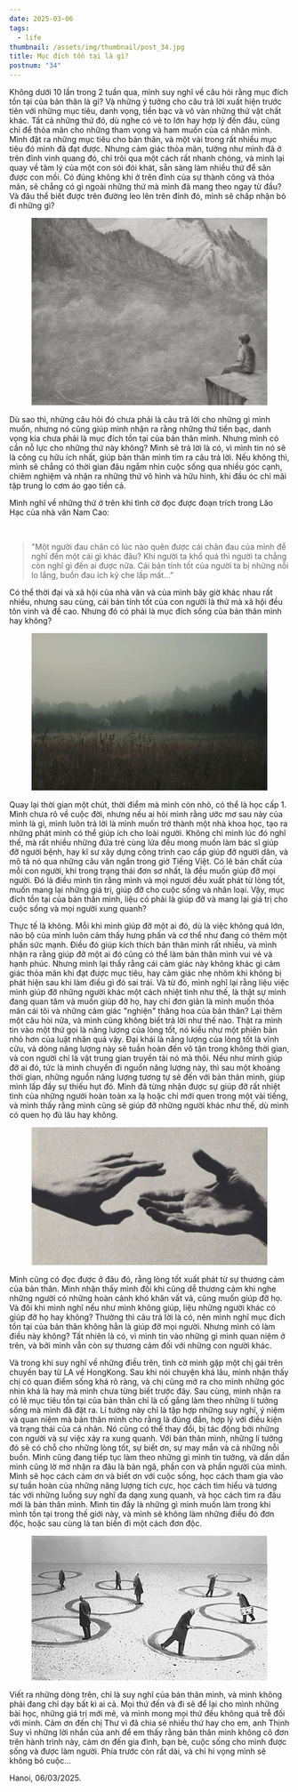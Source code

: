 ```yaml
---
date: 2025-03-06
tags:
  - life
thumbnail: /assets/img/thumbnail/post_34.jpg
title: Mục đích tồn tại là gì?
postnum: "34"
---
```

Không dưới 10 lần trong 2 tuần qua, mình suy nghĩ về câu hỏi rằng mục đích tồn tại của bản thân là gì? Và những ý tưởng cho câu trả lời xuất hiện trước tiên với những mục tiêu, danh vọng, tiền bạc và vô vàn những thứ vật chất khác. Tất cả những thứ đó, dù nghe có vẻ to lớn hay hợp lý đến đâu, cũng chỉ để thỏa mãn cho những tham vọng và ham muốn của cá nhân mình. Mình đặt ra những mục tiêu cho bản thân, và một vài trong rất nhiều mục tiêu đó mình đã đạt được. Nhưng cảm giác thỏa mãn, tưởng như mình đã ở trên đỉnh vinh quang đó, chỉ trôi qua một cách rất nhanh chóng, và mình lại quay về tâm lý của một con sói đói khát, sẵn sàng làm nhiều thứ để săn được con mồi. Có đúng không khi ở trên đỉnh của sự thành công và thỏa mãn, sẽ chẳng có gì ngoài những thứ mà mình đã mang theo ngay từ đầu? Và đâu thể biết được trên đường leo lên trên đỉnh đó, mình sẽ chấp nhận bỏ đi những gì? 

<figure class="post-image" style="text-align: center;">
    <img itemprop="image" src="/assets/img/post_img/post34/alone.jpg" />
</figure>

Dù sao thì, những câu hỏi đó chưa phải là câu trả lời cho những gì mình muốn, nhưng nó cũng giúp mình nhận ra rằng những thứ tiền bạc, danh vọng kia chưa phải là mục đích tồn tại của bản thân mình. Nhưng mình có cần nỗ lực cho những thứ này không? Mình sẽ trả lời là có, vì mình tin nó sẽ là công cụ hữu ích nhất, giúp bản thân mình tìm ra câu trả lời. Nếu không thì, mình sẽ chẳng có thời gian đâu ngắm nhìn cuộc sống qua nhiều góc cạnh, chiêm nghiệm và nhận ra những thứ vô hình và hữu hình, khi đầu óc chỉ mãi tập trung lo cơm áo gạo tiền cả. 

Mình nghĩ về những thứ ở trên khi tình cờ đọc được đoạn trích trong Lão Hạc của nhà văn Nam Cao: 

<br/>

> "Một người đau chân có lúc nào quên được cái chân đau của mình để nghĩ đến một cái gì khác đâu? Khi người ta khổ quá thì người ta chẳng còn nghĩ gì đến ai được nữa. Cái bản tính tốt của người ta bị những nỗi lo lắng, buồn đau ích kỷ che lấp mất...”

Có thể thời đại và xã hội của nhà văn và của mình bây giờ khác nhau rất nhiều, nhưng sau cùng, cái bản tính tốt của con người là thứ mà xã hội đều tôn vinh và đề cao. Nhưng đó có phải là mục đích sống của bản thân mình hay không?

<figure class="post-image" style="text-align: center;">
    <img itemprop="image" src="/assets/img/post_img/post34/good.jpg" />
</figure>

Quay lại thời gian một chút, thời điểm mà mình còn nhỏ, có thể là học cấp 1. Mình chưa rõ về cuộc đời, nhưng nếu ai hỏi mình rằng ước mơ sau này của mình là gì, mình luôn trả lời là mình muốn trở thành một nhà khoa học, tạo ra những phát minh có thể giúp ích cho loài người. Không chỉ mình lúc đó nghĩ thế, mà rất nhiều những đứa trẻ cùng lứa đều mong muốn làm bác sĩ giúp đỡ người bệnh, hay kĩ sư xây dựng công trình cao cấp giúp đỡ người dân, và mô tả nó qua những câu văn ngắn trong giờ Tiếng Việt. Có lẽ bản chất của mỗi con người, khi trong trạng thái đơn sơ nhất, là đều muốn giúp đỡ mọi người. Đó là điều mình tin rằng mình và mọi ngươi đều xuất phát từ lòng tốt, muốn mang lại những giá trị, giúp đỡ cho cuộc sống và nhân loại. Vậy, mục đích tồn tại của bản thân mình, liệu có phải là giúp đỡ và mang lại giá trị cho cuộc sống và mọi người xung quanh?

Thực tế là không. Mỗi khi mình giúp đỡ một ai đó, dù là việc không quá lớn, não bộ của mình luôn cảm thấy hưng phấn và cơ thể như đang có thêm một phần sức mạnh. Điều đó giúp kích thích bản thân mình rất nhiều, và mình nhận ra rằng giúp đỡ một ai đó cũng có thể làm bản thân mình vui vẻ và hạnh phúc. Nhưng mình lại thấy rằng cái cảm giác này không khác gì cảm giác thỏa mãn khi đạt được mục tiêu, hay cảm giác nhẹ nhõm khi không bị phát hiện sau khi làm điều gì đó sai trái. Và từ đó, mình nghĩ lại rằng liệu việc mình giúp đỡ những người khác một cách nhiệt tình như thế, là thật sự mình đang quan tâm và muốn giúp đỡ họ, hay chỉ đơn giản là mình muốn thỏa mãn cái tôi và những cảm giác "nghiện" thăng hoa của bản thân? Lại thêm một câu hỏi nữa, và mình cũng không biết trả lời như thế nào. Thật ra mình tin vào một thứ gọi là năng lượng của lòng tốt, nó kiểu như một phiên bản nhỏ hơn của luật nhân quả vậy. Đại khái là năng lượng của lòng tốt là vĩnh cửu, và dòng năng lượng này sẽ tuần hoàn đến vô tận trong không thời gian, và con người chỉ là vật trung gian truyền tải nó mà thôi. Nếu như mình giúp đỡ ai đó, tức là mình chuyển đi nguồn năng lượng này, thì sau một khoảng thời gian, những nguồn năng lượng tương tự sẽ đến với bản thân mình, giúp mình lấp đầy sự thiếu hụt đó. Mình đã từng nhận được sự giúp đỡ rất nhiệt tình của những người hoàn toàn xa lạ hoặc chỉ mới quen trong một vài tiếng, và mình thấy rằng mình cũng sẽ giúp đỡ những người khác như thế, dù mình có quen họ đủ lâu hay không.

<figure class="post-image" style="text-align: center;">
    <img itemprop="image" src="/assets/img/post_img/post34/hand.jpg" />
</figure>


Mình cũng có đọc được ở đâu đó, rằng lòng tốt xuất phát từ sự thương cảm của bản thân. Mình nhận thấy mình đôi khi cũng dễ thương cảm khi nghe những người có những hoàn cảnh khó khăn vất vả, cũng muốn giúp đỡ họ. Và đôi khi mình nghĩ nếu như mình không giúp, liệu những người khác có giúp đỡ họ hay không? Thường thì câu trả lời là có, nên mình nghĩ mục đích tồn tại của bản thân không hẳn là giúp đỡ mọi người. Nhưng mình có làm điều này không? Tất nhiên là có, vì mình tin vào những gì mình quan niệm ở trên, và bởi mình vẫn còn sự thương cảm đối với những con người khác.

Và trong khi suy nghĩ về những điều trên, tình cờ mình gặp một chị gái trên chuyến bay từ LA về HongKong. Sau khi nói chuyện khá lâu, mình nhận thấy chị có quan điểm sống khá rõ ràng, và chị cũng mở ra cho mình những góc nhìn khá là hay mà mình chưa từng biết trước đây. Sau cùng, mình nhận ra có lẽ mục tiêu tồn tại của bản thân chỉ là cố gắng làm theo những lí tưởng sống mà mình đã đặt ra. Lí tưởng này chỉ là tập hợp những suy nghĩ, ý niệm và quan niệm mà bản thân mình cho rằng là đúng đắn, hợp lý với điều kiện và trạng thái của cá nhân. Nó cũng có thể thay đổi, bị tác động bởi những con người và sự việc xảy ra xung quanh. Với bản thân mình, những lí tưởng đó sẽ có chỗ cho những lòng tốt, sự biết ơn, sự may mắn và cả những nỗi buồn. Mình cũng đang tiếp tục làm theo những gì mình tin tưởng, và dần dần mình cũng lờ mờ nhận ra đâu là bản ngã, phần con và phần người của mình. Mình sẽ học cách cảm ơn và biết ơn với cuộc sống, học cách tham gia vào sự tuần hoàn của những năng lượng tích cực, học cách tìm hiểu và tương tác với những luồng suy nghĩ đa dạng xung quanh, và học cách tìm ra đâu mới là bản thân mình. Mình tin đấy là những gì mình muốn làm trong khi mình tồn tại trong thế giới này, và mình sẽ không làm những điều đó đơn độc, hoặc sau cùng là tan biến đi một cách đơn độc. 

<figure class="post-image" style="text-align: center;">
    <img itemprop="image" src="/assets/img/post_img/post34/purpose.jpg" />
</figure>

Viết ra những dòng trên, chỉ là suy nghĩ của bản thân mình, và mình không phải đang chỉ dạy bất kì ai cả. Mọi thứ đến và đi sẽ để lại cho mình những bài học, những giá trị mới mẻ, và mình mong mọi thứ đều không quá trễ đối với mình. Cảm ơn đến chị Thư vì đã chia sẻ nhiều thứ hay cho em, anh Thịnh Suy vì những lời nhắn của anh để em thấy rằng bản thân mình không cô đơn trên hành trình này, cảm ơn đến gia đình, bạn bè, cuộc sống cho mình được sống và được làm người. Phía trước còn rất dài, và chỉ hi vọng mình sẽ không bỏ cuộc...

Hanoi, 06/03/2025.

